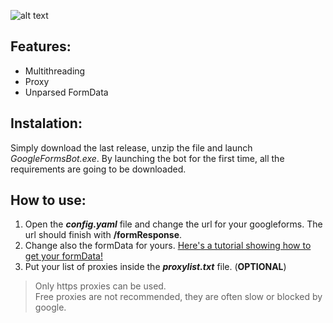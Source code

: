 ![alt text](https://i.imgur.com/goorNby.png)

## Features: ##

- Multithreading
- Proxy
- Unparsed FormData

## Instalation: ##

Simply download the last release, unzip the file and launch *GoogleFormsBot.exe*. By launching the bot for the first time, all the requirements are going to be downloaded.

## How to use: ##

1. Open the ***config.yaml*** file and change the url for your googleforms. The url should finish with **/formResponse**.
2. Change also the formData for yours. [Here's a tutorial showing how to get your formData!](https://www.youtube.com/watch?v=3IOlFNYhf1A)
3. Put your list of proxies inside the ***proxylist.txt*** file. (**OPTIONAL**)
>Only https proxies can be used.  
>Free proxies are not recommended, they are often slow or blocked by google.
